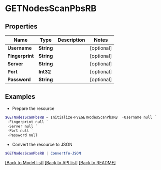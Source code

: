 # GETNodesScanPbsRB
## Properties

Name | Type | Description | Notes
------------ | ------------- | ------------- | -------------
**Username** | **String** |  | [optional] 
**Fingerprint** | **String** |  | [optional] 
**Server** | **String** |  | [optional] 
**Port** | **Int32** |  | [optional] 
**Password** | **String** |  | [optional] 

## Examples

- Prepare the resource
```powershell
$GETNodesScanPbsRB = Initialize-PVEGETNodesScanPbsRB  -Username null `
 -Fingerprint null `
 -Server null `
 -Port null `
 -Password null
```

- Convert the resource to JSON
```powershell
$GETNodesScanPbsRB | ConvertTo-JSON
```

[[Back to Model list]](../README.md#documentation-for-models) [[Back to API list]](../README.md#documentation-for-api-endpoints) [[Back to README]](../README.md)

